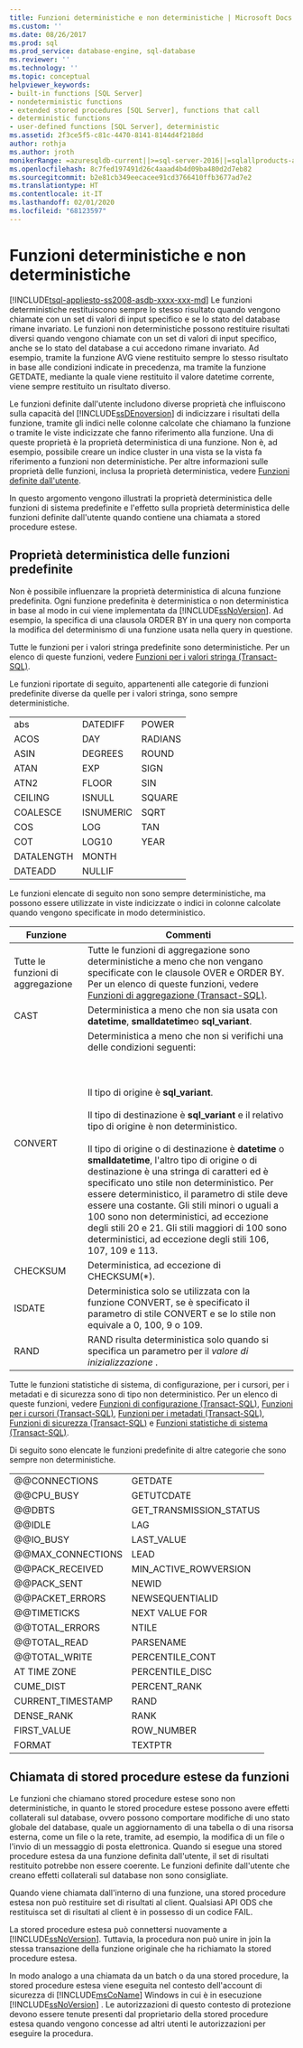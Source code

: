 ```yaml
---
title: Funzioni deterministiche e non deterministiche | Microsoft Docs
ms.custom: ''
ms.date: 08/26/2017
ms.prod: sql
ms.prod_service: database-engine, sql-database
ms.reviewer: ''
ms.technology: ''
ms.topic: conceptual
helpviewer_keywords:
- built-in functions [SQL Server]
- nondeterministic functions
- extended stored procedures [SQL Server], functions that call
- deterministic functions
- user-defined functions [SQL Server], deterministic
ms.assetid: 2f3ce5f5-c81c-4470-8141-8144d4f218dd
author: rothja
ms.author: jroth
monikerRange: =azuresqldb-current||>=sql-server-2016||=sqlallproducts-allversions||>=sql-server-linux-2017||=azuresqldb-mi-current
ms.openlocfilehash: 8c7fed197491d26c4aaad4b4d09ba480d2d7eb82
ms.sourcegitcommit: b2e81cb349eecacee91cd3766410ffb3677ad7e2
ms.translationtype: HT
ms.contentlocale: it-IT
ms.lasthandoff: 02/01/2020
ms.locfileid: "68123597"
---
```

# <a name="deterministic-and-nondeterministic-functions"></a>Funzioni deterministiche e non deterministiche
[!INCLUDE[tsql-appliesto-ss2008-asdb-xxxx-xxx-md](../../includes/tsql-appliesto-ss2008-asdb-xxxx-xxx-md.md)]
  Le funzioni deterministiche restituiscono sempre lo stesso risultato quando vengono chiamate con un set di valori di input specifico e se lo stato del database rimane invariato. Le funzioni non deterministiche possono restituire risultati diversi quando vengono chiamate con un set di valori di input specifico, anche se lo stato del database a cui accedono rimane invariato. Ad esempio, tramite la funzione AVG viene restituito sempre lo stesso risultato in base alle condizioni indicate in precedenza, ma tramite la funzione GETDATE, mediante la quale viene restituito il valore datetime corrente, viene sempre restituito un risultato diverso.  
  
 Le funzioni definite dall'utente includono diverse proprietà che influiscono sulla capacità del [!INCLUDE[ssDEnoversion](../../includes/ssdenoversion-md.md)] di indicizzare i risultati della funzione, tramite gli indici nelle colonne calcolate che chiamano la funzione o tramite le viste indicizzate che fanno riferimento alla funzione. Una di queste proprietà è la proprietà deterministica di una funzione. Non è, ad esempio, possibile creare un indice cluster in una vista se la vista fa riferimento a funzioni non deterministiche. Per altre informazioni sulle proprietà delle funzioni, inclusa la proprietà deterministica, vedere [Funzioni definite dall'utente](../../relational-databases/user-defined-functions/user-defined-functions.md).  
  
 In questo argomento vengono illustrati la proprietà deterministica delle funzioni di sistema predefinite e l'effetto sulla proprietà deterministica delle funzioni definite dall'utente quando contiene una chiamata a stored procedure estese.  
  
## <a name="built-in-function-determinism"></a>Proprietà deterministica delle funzioni predefinite  
 Non è possibile influenzare la proprietà deterministica di alcuna funzione predefinita. Ogni funzione predefinita è deterministica o non deterministica in base al modo in cui viene implementata da [!INCLUDE[ssNoVersion](../../includes/ssnoversion-md.md)]. Ad esempio, la specifica di una clausola ORDER BY in una query non comporta la modifica del determinismo di una funzione usata nella query in questione.  
  
 Tutte le funzioni per i valori stringa predefinite sono deterministiche. Per un elenco di queste funzioni, vedere [Funzioni per i valori stringa &#40;Transact-SQL&#41;](../../t-sql/functions/string-functions-transact-sql.md).  
  
 Le funzioni riportate di seguito, appartenenti alle categorie di funzioni predefinite diverse da quelle per i valori stringa, sono sempre deterministiche.  
  
||||  
|-|-|-|  
|abs|DATEDIFF|POWER|  
|ACOS|DAY|RADIANS|  
|ASIN|DEGREES|ROUND|  
|ATAN|EXP|SIGN|  
|ATN2|FLOOR|SIN|  
|CEILING|ISNULL|SQUARE|  
|COALESCE|ISNUMERIC|SQRT|  
|COS|LOG|TAN|  
|COT|LOG10|YEAR|  
|DATALENGTH|MONTH||  
|DATEADD|NULLIF||  
  
 Le funzioni elencate di seguito non sono sempre deterministiche, ma possono essere utilizzate in viste indicizzate o indici in colonne calcolate quando vengono specificate in modo deterministico.  
  
|Funzione|Commenti|  
|--------------|--------------|  
|Tutte le funzioni di aggregazione|Tutte le funzioni di aggregazione sono deterministiche a meno che non vengano specificate con le clausole OVER e ORDER BY. Per un elenco di queste funzioni, vedere [Funzioni di aggregazione &#40;Transact-SQL&#41;](../../t-sql/functions/aggregate-functions-transact-sql.md).|  
|CAST|Deterministica a meno che non sia usata con **datetime**, **smalldatetime**o **sql_variant**.|  
|CONVERT|Deterministica a meno che non si verifichi una delle condizioni seguenti:<br /><br /> <br /><br /> Il tipo di origine è **sql_variant**.<br /><br /> Il tipo di destinazione è **sql_variant** e il relativo tipo di origine è non deterministico.<br /><br /> Il tipo di origine o di destinazione è **datetime** o **smalldatetime**, l'altro tipo di origine o di destinazione è una stringa di caratteri ed è specificato uno stile non deterministico. Per essere deterministico, il parametro di stile deve essere una costante. Gli stili minori o uguali a 100 sono non deterministici, ad eccezione degli stili 20 e 21. Gli stili maggiori di 100 sono deterministici, ad eccezione degli stili 106, 107, 109 e 113.|  
|CHECKSUM|Deterministica, ad eccezione di CHECKSUM(*).|  
|ISDATE|Deterministica solo se utilizzata con la funzione CONVERT, se è specificato il parametro di stile CONVERT e se lo stile non equivale a 0, 100, 9 o 109.|  
|RAND|RAND risulta deterministica solo quando si specifica un parametro per il *valore di inizializzazione* .|  
  
 Tutte le funzioni statistiche di sistema, di configurazione, per i cursori, per i metadati e di sicurezza sono di tipo non deterministico. Per un elenco di queste funzioni, vedere [Funzioni di configurazione &#40;Transact-SQL&#41;](../../t-sql/functions/configuration-functions-transact-sql.md), [Funzioni per i cursori &#40;Transact-SQL&#41;](../../t-sql/functions/cursor-functions-transact-sql.md), [Funzioni per i metadati &#40;Transact-SQL&#41;](../../t-sql/functions/metadata-functions-transact-sql.md), [Funzioni di sicurezza &#40;Transact-SQL&#41;](../../t-sql/functions/security-functions-transact-sql.md) e [Funzioni statistiche di sistema &#40;Transact-SQL&#41;](../../t-sql/functions/system-statistical-functions-transact-sql.md).  
  
 Di seguito sono elencate le funzioni predefinite di altre categorie che sono sempre non deterministiche.  
  
|||  
|-|-|  
|@@CONNECTIONS|GETDATE|  
|@@CPU_BUSY|GETUTCDATE|  
|@@DBTS|GET_TRANSMISSION_STATUS|  
|@@IDLE|LAG|  
|@@IO_BUSY|LAST_VALUE|  
|@@MAX_CONNECTIONS|LEAD|  
|@@PACK_RECEIVED|MIN_ACTIVE_ROWVERSION|  
|@@PACK_SENT|NEWID|  
|@@PACKET_ERRORS|NEWSEQUENTIALID|  
|@@TIMETICKS|NEXT VALUE FOR|  
|@@TOTAL_ERRORS|NTILE|  
|@@TOTAL_READ|PARSENAME|  
|@@TOTAL_WRITE|PERCENTILE_CONT|  
|AT TIME ZONE|PERCENTILE_DISC|
|CUME_DIST|PERCENT_RANK|  
|CURRENT_TIMESTAMP|RAND|  
|DENSE_RANK|RANK|  
|FIRST_VALUE|ROW_NUMBER|   
|FORMAT|TEXTPTR|  
  
## <a name="calling-extended-stored-procedures-from-functions"></a>Chiamata di stored procedure estese da funzioni  
 Le funzioni che chiamano stored procedure estese sono non deterministiche, in quanto le stored procedure estese possono avere effetti collaterali sul database, ovvero possono comportare modifiche di uno stato globale del database, quale un aggiornamento di una tabella o di una risorsa esterna, come un file o la rete, tramite, ad esempio, la modifica di un file o l'invio di un messaggio di posta elettronica. Quando si esegue una stored procedure estesa da una funzione definita dall'utente, il set di risultati restituito potrebbe non essere coerente. Le funzioni definite dall'utente che creano effetti collaterali sul database non sono consigliate.  
  
 Quando viene chiamata dall'interno di una funzione, una stored procedure estesa non può restituire set di risultati al client. Qualsiasi API ODS che restituisca set di risultati al client è in possesso di un codice FAIL.  
  
 La stored procedure estesa può connettersi nuovamente a [!INCLUDE[ssNoVersion](../../includes/ssnoversion-md.md)]. Tuttavia, la procedura non può unire in join la stessa transazione della funzione originale che ha richiamato la stored procedure estesa.  
  
 In modo analogo a una chiamata da un batch o da una stored procedure, la stored procedure estesa viene eseguita nel contesto dell'account di sicurezza di [!INCLUDE[msCoName](../../includes/msconame-md.md)] Windows in cui è in esecuzione [!INCLUDE[ssNoVersion](../../includes/ssnoversion-md.md)] . Le autorizzazioni di questo contesto di protezione devono essere tenute presenti dal proprietario della stored procedure estesa quando vengono concesse ad altri utenti le autorizzazioni per eseguire la procedura.  
  
  
